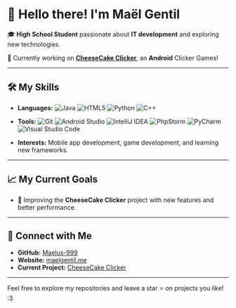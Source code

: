 # 👋 Hello there! I'm Maël Gentil  

🎓 **High School Student** passionate about **IT development** and exploring new technologies.  

🚀 Currently working on **[CheeseCake Clicker](https://maelgentil.me)**, an **Android** Clicker Games!  

---

## 🛠️ My Skills  

- **Languages:** ![Java](https://img.shields.io/badge/java-%23ED8B00.svg?style=for-the-badge&logo=openjdk&logoColor=white) ![HTML5](https://img.shields.io/badge/html5-%23E34F26.svg?style=for-the-badge&logo=html5&logoColor=white) ![Python](https://img.shields.io/badge/python-3670A0?style=for-the-badge&logo=python&logoColor=ffdd54) ![C++](https://img.shields.io/badge/c++-%2300599C.svg?style=for-the-badge&logo=c%2B%2B&logoColor=white)
- **Tools:** ![Git](https://img.shields.io/badge/git-%23F05033.svg?style=for-the-badge&logo=git&logoColor=white) ![Android Studio](https://img.shields.io/badge/android%20studio-346ac1?style=for-the-badge&logo=android%20studio&logoColor=white) ![IntelliJ IDEA](https://img.shields.io/badge/IntelliJIDEA-000000.svg?style=for-the-badge&logo=intellijidea&logoColor=white) ![PhpStorm](https://img.shields.io/badge/phpstorm-143?style=for-the-badge&logo=phpstorm&logoColor=black&color=black&labelColor=darkorchid) ![PyCharm](https://img.shields.io/badge/pycharm-143?style=for-the-badge&logo=pycharm&logoColor=black&color=black&labelColor=green) ![Visual Studio Code](https://img.shields.io/badge/Visual%20Studio%20Code-0078d7.svg?style=for-the-badge&logo=visual-studio-code&logoColor=white)
  
- **Interests:** Mobile app development, game development, and learning new frameworks.  

---

## 📈 My Current Goals  

- 🌟 Improving the **CheeseCake Clicker** project with new features and better performance.   

---

## 🔗 Connect with Me  

- **GitHub:** [Maelus-999](https://github.com/Maelus-999)
- **Website:** [maelgentil.me](https://maelgentil.me)
- **Current Project:** [CheeseCake Clicker](https://cheesecake.maelgentil.me/)  

---

Feel free to explore my repositories and leave a star ⭐ on projects you like! :3
